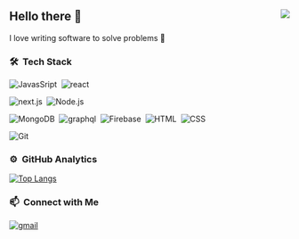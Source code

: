 ## Hello there 👋 <img align="right" src="https://komarev.com/ghpvc/?username=dardan743&color=51c2d5">

I love writing software to solve problems 🥰

### 🛠 &nbsp;Tech Stack

<!-- ![Typescript](https://img.shields.io/badge/-TypeScript-141a20?style=flat&logo=Typescript&logoColor=3178C6)&nbsp; -->

![JavasSript](https://img.shields.io/badge/-JavaScript-141a20?style=flat&logo=Javascript&logoColor=FCDC00)&nbsp;
![react](https://img.shields.io/badge/-React-141a20?style=flat&logo=react&logoColor=61DAFB)&nbsp;

<!-- ![svelte](https://img.shields.io/badge/-Svelte-141a20?style=flat&logo=svelte&logoColor=FF3E00)&nbsp; -->

![next.js](https://img.shields.io/badge/-Next.js-141a20?style=flat&logo=next.js&logoColor=ffffff)&nbsp;
![Node.js](https://img.shields.io/badge/-Node.js-141a20?style=flat&logo=Node.js&logoColor=75AC63)&nbsp;

<!-- ![nestjs](https://img.shields.io/badge/-NestJs-141a20?style=flat&logo=nestjs&logoColor=E0234E)&nbsp; -->
<!-- ![go](https://img.shields.io/badge/Go-141a20?style=flat&logo=go&logoColor=00ADD8)&nbsp; -->

![MongoDB](https://img.shields.io/badge/-MongoDB-141a20?style=flat&logo=Mongodb&logoColor=75AC63)&nbsp;
![graphql](https://img.shields.io/badge/-GraphQL-141a20?style=flat&logo=graphql&logoColor=E00097)&nbsp;
![Firebase](https://img.shields.io/badge/-Firebase-141a20?style=flat&logo=Firebase&logoColor=FCDC00)&nbsp;
![HTML](https://img.shields.io/badge/-HTML-141a20?style=flat&logo=HTML5)&nbsp;
![CSS](https://img.shields.io/badge/-CSS-141a20?style=flat&logo=CSS3&logoColor=1572B6)&nbsp;

<!-- ![PostCSS](https://img.shields.io/badge/-PostCSS-141a20?style=flat&logo=PostCSS&logoColor=1572B6)&nbsp; -->
<!-- ![Arch linux](https://img.shields.io/badge/-Arch_Linux-141a20?style=flat&logo=arch-linux)&nbsp; -->

![Git](https://img.shields.io/badge/-Git-141a20?style=flat&logo=git)&nbsp;

### ⚙️ &nbsp;GitHub Analytics

[![Top Langs](https://github-readme-stats.vercel.app/api/top-langs/?username=dardan743&layout=compact&theme=radical&count_private=true)](https://github.com/dardan743)

### 📫 &nbsp;Connect with Me

[![gmail](https://img.shields.io/badge/-dardanllapashticaa@gmail.com-D14836?style=flat&logo=Gmail&logoColor=white)](mailto:dardanllapashticaa@gmail.com)
